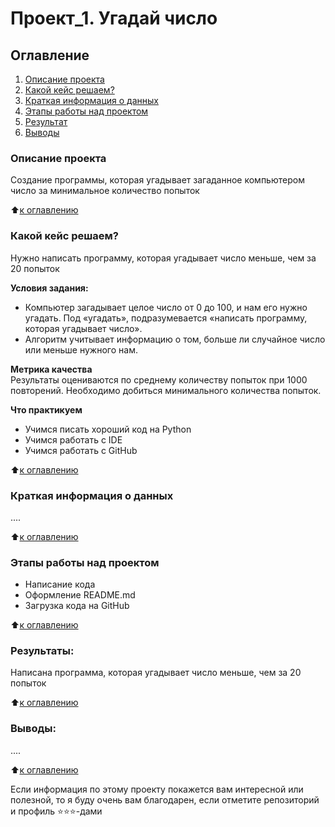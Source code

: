 # Проект_1. Угадай число

## Оглавление
1. [Описание проекта](https://github.com/Yul-Art/SF-DST/tree/main/Project_0#описание-проекта)
2. [Какой кейс решаем?](https://github.com/Yul-Art/SF-DST/tree/main/Project_0#какой-кейс-решаем)
3. [Краткая информация о данных](https://github.com/Yul-Art/SF-DST/tree/main/Project_0#краткая-информация-о-данных)
4. [Этапы работы над проектом](https://github.com/Yul-Art/SF-DST/tree/main/Project_0#этапы-работы-над-проектом)
5. [Результат](https://github.com/Yul-Art/SF-DST/tree/main/Project_0#результаты)
6. [Выводы](https://github.com/Yul-Art/SF-DST/tree/main/Project_0#выводы)

### Описание проекта
Создание программы, которая угадывает загаданное компьютером число за минимальное количество попыток

:arrow_up:[к оглавлению](https://github.com/Yul-Art/SF-DST/tree/main/Project_0#оглавление)

### Какой кейс решаем?    
Нужно написать программу, которая угадывает число меньше, чем за 20 попыток

**Условия задания:**  
- Компьютер загадывает целое число от 0 до 100, и нам его нужно угадать. Под «угадать», подразумевается «написать программу, которая угадывает число».
- Алгоритм учитывает информацию о том, больше ли случайное число или меньше нужного нам.

**Метрика качества**     
Результаты оцениваются по среднему количеству попыток при 1000 повторений. Необходимо добиться минимального количества попыток.

**Что практикуем**     
* Учимся писать хороший код на Python
* Учимся работать с IDE
* Учимся работать с GitHub

:arrow_up:[к оглавлению](https://github.com/Yul-Art/SF-DST/tree/main/Project_0#оглавление)

### Краткая информация о данных
....
  
:arrow_up:[к оглавлению](https://github.com/Yul-Art/SF-DST/tree/main/Project_0#оглавление)

### Этапы работы над проектом  
* Написание кода
* Оформление README.md
* Загрузка кода на GitHub 

:arrow_up:[к оглавлению](https://github.com/Yul-Art/SF-DST/tree/main/Project_0#оглавление)

### Результаты:  
Написана программа, которая угадывает число меньше, чем за 20 попыток

:arrow_up:[к оглавлению](https://github.com/Yul-Art/SF-DST/tree/main/Project_0#оглавление)

### Выводы:  
....

:arrow_up:[к оглавлению](https://github.com/Yul-Art/SF-DST/tree/main/Project_0#оглавление)


Если информация по этому проекту покажется вам интересной или полезной, то я буду очень вам благодарен, если отметите репозиторий и профиль ⭐️⭐️⭐️-дами
